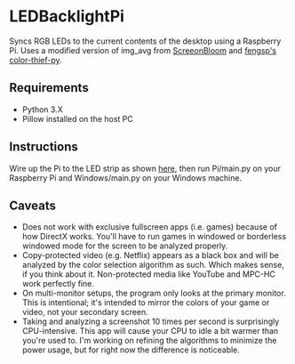 # LEDBacklightPi
Syncs RGB LEDs to the current contents of the desktop using a Raspberry Pi. Uses a modified version of img_avg from [ScreeonBloom](https://github.com/kershner/screenBloom) and [fengsp's color-thief-py](https://github.com/fengsp/color-thief-py).

Requirements
------------

* Python 3.X
* Pillow installed on the host PC


Instructions
------------

Wire up the Pi to the LED strip as shown [here](http://popoklopsi.github.io/RaspberryPi-LedStrip/#!/), then run Pi/main.py on your Raspberry Pi and Windows/main.py on your Windows machine.

Caveats
-------

* Does not work with exclusive fullscreen apps (i.e. games) because of how DirectX works. You'll have to run games in windowed or borderless windowed mode for the screen to be analyzed properly.
* Copy-protected video (e.g. Netflix) appears as a black box and will be analyzed by the color selection algorithm as such. Which makes sense, if you think about it. Non-protected media like YouTube and MPC-HC work perfectly fine.
* On multi-monitor setups, the program only looks at the primary monitor. This is intentional; it's intended to mirror the colors of your game or video, not your secondary screen.
* Taking and analyzing a screenshot 10 times per second is surprisingly CPU-intensive. This app will cause your CPU to idle a bit warmer than you're used to. I'm working on refining the algorithms to minimize the power usage, but for right now the difference is noticeable.